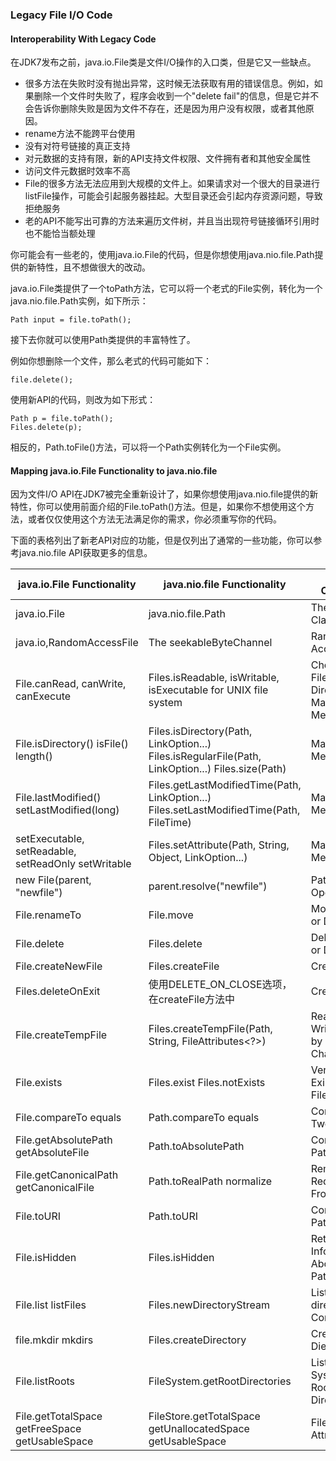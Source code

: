 ### Legacy File I/O Code

#### Interoperability With Legacy Code

在JDK7发布之前，java.io.File类是文件I/O操作的入口类，但是它又一些缺点。

* 很多方法在失败时没有抛出异常，这时候无法获取有用的错误信息。例如，如果删除一个文件时失败了，程序会收到一个"delete fail"的信息，但是它并不会告诉你删除失败是因为文件不存在，还是因为用户没有权限，或者其他原因。
* rename方法不能跨平台使用
* 没有对符号链接的真正支持
* 对元数据的支持有限，新的API支持文件权限、文件拥有者和其他安全属性
* 访问文件元数据时效率不高
* File的很多方法无法应用到大规模的文件上。如果请求对一个很大的目录进行listFile操作，可能会引起服务器挂起。大型目录还会引起内存资源问题，导致拒绝服务
* 老的API不能写出可靠的方法来遍历文件树，并且当出现符号链接循环引用时也不能恰当额处理


你可能会有一些老的，使用java.io.File的代码，但是你想使用java.nio.file.Path提供的新特性，且不想做很大的改动。

java.io.File类提供了一个toPath方法，它可以将一个老式的File实例，转化为一个java.nio.file.Path实例，如下所示：

```
Path input = file.toPath();

```

接下去你就可以使用Path类提供的丰富特性了。


例如你想删除一个文件，那么老式的代码可能如下：

```
file.delete();

```

使用新API的代码，则改为如下形式：

```
Path p = file.toPath();
Files.delete(p);

```

相反的，Path.toFile()方法，可以将一个Path实例转化为一个File实例。


#### Mapping java.io.File Functionality to java.nio.file


因为文件I/O API在JDK7被完全重新设计了，如果你想使用java.nio.file提供的新特性，你可以使用前面介绍的File.toPath()方法。但是，如果你不想使用这个方法，或者仅仅使用这个方法无法满足你的需求，你必须重写你的代码。


下面的表格列出了新老API对应的功能，但是仅列出了通常的一些功能，你可以参考java.nio.file API获取更多的信息。


|java.io.File Functionality|java.nio.file Functionality|Tutorial Coverage|
|--------------------------|---------------------------|-----------------|
|java.io.File|java.nio.file.Path|The Path Class|
|java.io,RandomAccessFile|The seekableByteChannel|Random Access Files|
|File.canRead, canWrite, canExecute|Files.isReadable, isWritable, isExecutable for UNIX file system|Checking a File or Directory    Managing Metadata|
|File.isDirectory() isFile() length()|Files.isDirectory(Path, LinkOption...)  Files.isRegularFile(Path, LinkOption...)  Files.size(Path)|Managing Metadate|
|File.lastModified()  setLastModified(long)|Files.getLastModifiedTime(Path, LinkOption...)  Files.setLastModifiedTime(Path, FileTime)|Managing Metadata|
|setExecutable, setReadable, setReadOnly setWritable|Files.setAttribute(Path, String, Object, LinkOption...)|Managing Metadata|
|new File(parent, "newfile")|parent.resolve("newfile")|Path Operation|
|File.renameTo|File.move|Moving a File or Directory|
|File.delete|Files.delete|Deleting a File or Directory|
|File.createNewFile|Files.createFile|Creating Files|
|Files.deleteOnExit|使用DELETE_ON_CLOSE选项，在createFile方法中|Creating Files|
|File.createTempFile|Files.createTempFile(Path, String, FileAttributes<?>)|Reading and Writing Files by Using Channel I/O|
|File.exists|Files.exist   Files.notExists|Verfying the Existence of a File|
|File.compareTo equals|Path.compareTo  equals|Comparing Two Paths|
|File.getAbsolutePath getAbsoluteFile|Path.toAbsolutePath|Convertig a Path|
|File.getCanonicalPath getCanonicalFile|Path.toRealPath  normalize|Removing Redundancies From a Path|
|File.toURI|Path.toURI|Converting a Path|
|File.isHidden|Files.isHidden|Retrieving Information About the Path|
|File.list  listFiles|Files.newDirectoryStream|Listing a directory's Contents|
|file.mkdir   mkdirs|Files.createDirectory|Creating a Dierctory|
|File.listRoots|FileSystem.getRootDirectories|Listing a File System's Root Directories|
|File.getTotalSpace   getFreeSpace  getUsableSpace|FileStore.getTotalSpace  getUnallocatedSpace getUsableSpace |File Store Attributes|






